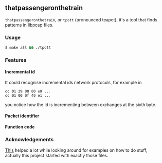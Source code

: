 ## thatpassengeronthetrain

`thatpassengeronthetrain`, or `tpott` (pronounced teapot), it's a tool that finds patterns in libpcap files.

### Usage

```bash
$ make all && ./tpott
```

### Features

#### Incremental id

It could recognise incremental ids network protocols, for example in 

```
cc 01 29 00 00 e0 ...
cc 01 00 0f 40 e1 ...
```

you notice how the id is incrementing between exchanges at the sixth byte.

#### Packet identifier

#### Function code

### Acknowledgements

[This](https://github.com/seladb/PcapPlusPlus/blob/master/Examples/Tutorials/Tutorial-HelloWorld) helped
a lot while looking around for examples on how to do stuff, actually this project started with exactly
those files.

